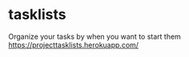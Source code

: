 # tasklists
Organize your tasks by when you want to start them https://projecttasklists.herokuapp.com/

